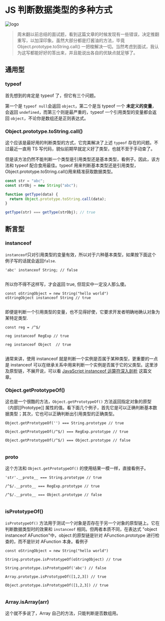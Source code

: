 # JS 判断数据类型的多种方式

![logo](https://static.yancey.app/kv9wow9.png)

> 周末翻以前总结的面试题，看到这篇文章的时候发现有一些错误，决定推翻重写，以加深印象。虽然大部分都是打酱油的方法，毕竟 Object.prototype.toString.call() 一把梭解决一切。当然考虑到面试，我认为这写都能好好的答出来，并且能说出各自的优缺点就足够了。

## 通用型

### typeof

首先想到的肯定是 typeof 了，但它有三个问题。

第一个是 `typeof null`会返回 `object`，第二个是当 typeof 一个 **未定义的变量**，会返回 `undefined`，而第三个则是最严重的，typeof 一个引用类型的变量都会返回 `object`，不论你是数组还是正则表达式。

### Object.prototype.toString.call()

这个应该是最好用的判断类型的方式，它完美解决了上述 `typeof` 存在的问题。不过最近一直用 TS 写代码，貌似前期早就定义好了类型，也就不至于手动查了。

但是该方法仍然不能判断一个类型是引用类型还是基本类型，看例子。因此，该方法和 typeof 配合食用最佳。typeof 用来判断基本类型还是引用类型，Object.prototype.toString.call()用来精准获取数据类型。

```js
const str = "abc";
const strObj = new String("abc");

function getType(data) {
  return Object.prototype.toString.call(data);
}

getType(str) === getType(strObj); // true
```

## 断言型

### instanceof

`instanceof`只对引用类型的变量有效，所以对于六种基本类型，如果按下面这个例子写的话就会返回`false`.

```
'abc' instanceof String; // false


```

所以你不得不这样写，才会返回 true, 但现实中一定没人那么傻。

```
const oStringObject = new String("hello world")
oStringObject instanceof String // true


```

即便是判断一个引用类型的变量，也不见得好使，它要求开发者明确地确认对象为某特定类型.

```
const reg = /^$/

reg instanceof RegExp // true

reg instanceof Object  // true


```

通常来讲，使用 instanceof 就是判断一个实例是否属于某种类型，更重要的一点是 instanceof 可以在继承关系中用来判断一个实例是否属于它的父类型。这里涉及原型链，不展开说，可以看 [JavaScript instanceof 运算符深入剖析](https://www.ibm.com/developerworks/cn/web/1306_jiangjj_jsinstanceof/index.html) 这篇文章。

### Object.getPrototypeOf()

这也是一个很酷的方法，`Object.getPrototypeOf()` 方法返回指定对象的原型（内部[[Prototype]] 属性的值。看下面几个例子，首先它是可以正确判断基本数据类型；其次，它也可以正确判断出引用类型的正确类型。

```
Object.getPrototypeOf('') === String.prototype // true

Object.getPrototypeOf(/^$/) === RegExp.prototype // true

Object.getPrototypeOf(/^$/) === Object.prototype // false


```

### **proto**

这个方法和 `Object.getPrototypeOf()` 的使用结果一模一样，直接看例子。

```
'str'.__proto__ === String.prototype // true

/^$/.__proto__ === RegExp.prototype // true

/^$/.__proto__ === Object.prototype // false


```

### isPrototypeOf()

`isPrototypeOf()` 方法用于测试一个对象是否存在于另一个对象的原型链上。它在判断数据类型时的效果和 `instanceof` 相同。但两者本质不同，在表达式 "object instanceof AFunction"中，object 的原型链是针对 AFunction.prototype 进行检查的，而不是针对 AFunction 本身。看例子

```
const oStringObject = new String("hello world")

String.prototype.isPrototypeOf(oStringObject) // true

String.prototype.isPrototypeOf('abc') // false

Array.prototype.isPrototypeOf([1,2,3]) // true

Object.prototype.isPrototypeOf([1,2,3]) // true


```

### Array.isArray(arr)

这个就不多说了，Array 自己的方法，只能判断是否数组用。
